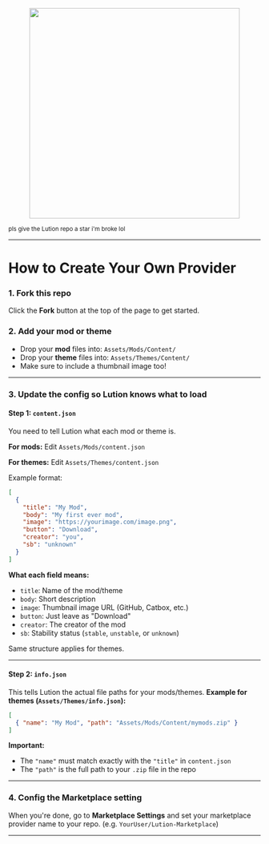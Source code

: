 

<p align="center">
  <img src="https://files.catbox.moe/jaftc3.svg" width="420">
</p>
<sub>pls give the Lution repo a star i'm broke lol</sub>

---

# How to Create Your Own Provider

### 1. Fork this repo

Click the **Fork** button at the top of the page to get started.

### 2. Add your mod or theme

* Drop your **mod** files into: `Assets/Mods/Content/`
* Drop your **theme** files into: `Assets/Themes/Content/`
* Make sure to include a thumbnail image too!

---

### 3. Update the config so Lution knows what to load

#### Step 1: `content.json`

You need to tell Lution what each mod or theme is.

**For mods:**
Edit `Assets/Mods/content.json`

**For themes:**
Edit `Assets/Themes/content.json`

Example format:

```json
[
  {
    "title": "My Mod",
    "body": "My first ever mod",
    "image": "https://yourimage.com/image.png",
    "button": "Download",
    "creator": "you",
    "sb": "unknown"
  }
]
```

**What each field means:**

* `title`: Name of the mod/theme
* `body`: Short description
* `image`: Thumbnail image URL (GitHub, Catbox, etc.)
* `button`: Just leave as "Download"
* `creator`: The creator of the mod
* `sb`: Stability status (`stable`, `unstable`, or `unknown`)

Same structure applies for themes.

---

#### Step 2: `info.json`

This tells Lution the actual file paths for your mods/themes.
**Example for themes (`Assets/Themes/info.json`):**

```json
[
  { "name": "My Mod", "path": "Assets/Mods/Content/mymods.zip" }
]
```

**Important:**

* The `"name"` must match exactly with the `"title"` in `content.json`
* The `"path"` is the full path to your `.zip` file in the repo

---

### 4. Config the Marketplace setting

When you're done, go to **Marketplace Settings** and set your marketplace provider name to your repo. (e.g. `YourUser/Lution-Marketplace`)

---


